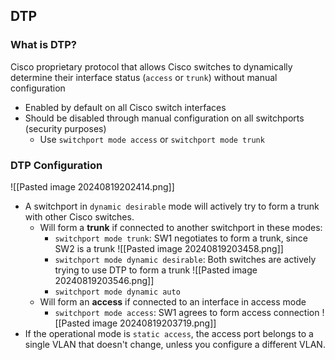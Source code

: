 ## DTP
### What is DTP?
Cisco proprietary protocol that allows Cisco switches to dynamically determine their interface status (`access` or `trunk`) without manual configuration
- Enabled by default on all Cisco switch interfaces
- Should be disabled through manual configuration on all switchports (security purposes)
	- Use `switchport mode access` or `switchport mode trunk`
### DTP Configuration
![[Pasted image 20240819202414.png]]
- A switchport in `dynamic desirable` mode will actively try to form a trunk with other Cisco switches. 
	- Will form a **trunk** if connected to another switchport in these modes:
		- `switchport mode trunk`: SW1 negotiates to form a trunk, since SW2 is a trunk  ![[Pasted image 20240819203458.png]]
		- `switchport mode dynamic desirable`: Both switches are actively trying to use DTP to form a trunk ![[Pasted image 20240819203546.png]]
		- `switchport mode dynamic auto`
	- Will form an **access** if connected to an interface in access mode 
		- `switchport mode access`: SW1 agrees to form access connection ![[Pasted image 20240819203719.png]]
- If the operational mode is `static access`, the access port belongs to a single VLAN that doesn't change, unless you configure a different VLAN.
